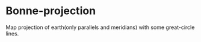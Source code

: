 # Bonne-projection
Map projection of earth(only parallels and meridians) with some great-circle lines.
